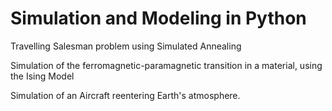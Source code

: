 # Simulation and Modeling in Python

Travelling Salesman problem using Simulated Annealing

Simulation of the ferromagnetic-paramagnetic transition in a material, using the Ising Model

Simulation of an Aircraft reentering Earth's atmosphere.
